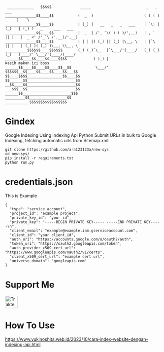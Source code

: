 <pre><code>
 ____________   $$$$$             _____                         _   _        ___
______________$$____$$           (  _  )                       ( ) ( ) _    (  _`\                    
______________$$____$$           | (_) |   __   _   _   ___    | `\| |(_)   | (_) )   _     ___   ___ 
______________$$____$$           |  _  | /'_ `\( ) ( )/',__)   | , ` || |   |  _ <' /'_`\ /',__)/',__)
______________$$____$$           | | | |( (_) || (_) |\__, \   | |`\ || |   | (_) )( (_) )\__, \\__, \
__________$$$$$$____$$$$$$       (_) (_)`\__  |`\___/'(____/   (_) (_)(_)   (____/'`\___/'(____/(____/
______$$____$$____$$____$$$$            ( )_) |                                   Kasih makan ici boss                  
______$$____$$____$$____$$__$$           \___/'
$$$$$$__$$____$$____$$____$$___$$
$$____$$$$________________$$____$$
$$______$$______________________$$
__$$____$$______________________$$
___$$$__$$______________________$$
______$$______________________$$$
_________$$_________________$$
___________$$$$$$$$$$$$$$$$$⠀⠀⠀⠀
</code></pre>
# Gindex
Google Indexing Using Indexing Api Python 
Submit URLs in bulk to Google Indexing, fetching automatic urls from Sitemap.xml
```
git clone https://github.com/ara123123a/new-sys
cd new-sys/
pip install -r requirements.txt
python run.py
```
# credentials.json
This is Example
```
{
  "type": "service_account",
  "project_id": "example project",
  "private_key_id": "your id",
  "private_key": "-----BEGIN PRIVATE KEY----- -----END PRIVATE KEY-----\n",
  "client_email": "example@example.iam.gserviceaccount.com",
  "client_id": "your client_id",
  "auth_uri": "https://accounts.google.com/o/oauth2/auth",
  "token_uri": "https://oauth2.googleapis.com/token",
  "auth_provider_x509_cert_url": "https://www.googleapis.com/oauth2/v1/certs",
  "client_x509_cert_url": "example cert url",
  "universe_domain": "googleapis.com"
}
```
# Support Me
<a href="https://trakteer.id/bang-domath" target="_blank"><img id="wse-buttons-preview" src="https://cdn.trakteer.id/images/embed/trbtn-red-1.png?date=18-11-2023" height="40" style="border:0px;height:40px;" alt="Trakteer Saya"></a>
# How To Use 

https://www.yukinoshita.web.id/2023/10/cara-index-website-dengan-indexing-api.html
